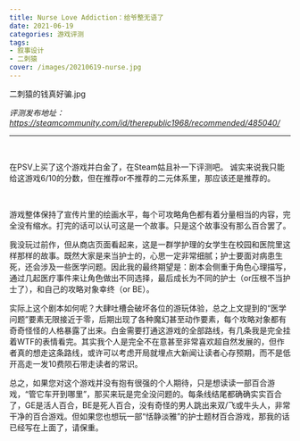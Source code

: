 ```yaml
---
title: Nurse Love Addiction：给爷整无语了
date: 2021-06-19
categories: 游戏评测
tags: 
- 叙事设计
- 二刺猿
cover: /images/20210619-nurse.jpg
---
```


二刺猿的钱真好骗.jpg

<!--more-->

*评测发布地址：https://steamcommunity.com/id/therepublic1968/recommended/485040/*

---

</br>

在PSV上买了这个游戏并白金了，在Steam姑且补一下评测吧。
诚实来说我只能给这游戏6/10的分数，但在推荐or不推荐的二元体系里，那应该还是推荐的。

</br>

游戏整体保持了宣传片里的绘画水平，每个可攻略角色都有着分量相当的内容，完全没有缩水。打完的话可以认可这是一个故事。只是这个故事没有那么百合罢了。

我没玩过前作，但从商店页面看起来，这是一群学护理的女学生在校园和医院里这样那样的故事。既然大家是来当护士的，心思一定非常细腻；护士要面对病患生死，还会涉及一些医学问题。因此我的最终期望是：剧本会侧重于角色心理描写，通过几起医疗事件来让角色做出不同选择，最后成长为不同的护士（or压根不当护士了），和自己的攻略对象幸终（or BE）。

实际上这个剧本如何呢？大肆吐槽会破坏各位的游玩体验，总之上文提到的“医学问题”要素无限接近于零，后期出现了各种魔幻甚至动作要素，每个攻略对象都有奇奇怪怪的人格暴露了出来。白金需要打通这游戏的全部路线，有几条我是完全挂着WTF的表情看完。其实我个人是完全不在意甚至非常喜欢超自然发展的，但作者真的想走这条路线，或许可以考虑开局就埋点大新闻让读者心存预期，而不是低开高走一发10费陨石带走读者的常识。

总之，如果您对这个游戏并没有抱有很强的个人期待，只是想读读一部百合游戏，“管它车开到哪里”，那买来玩是完全没问题的。每条线结尾都确确实实百合了，GE是活人百合，BE是死人百合，没有奇怪的男人跳出来双/飞或牛头人，非常干净的百合游戏。但如果您也想玩一部“恬静淡雅”的护士题材百合游戏，那我的话已经写在上面了，请保重。
